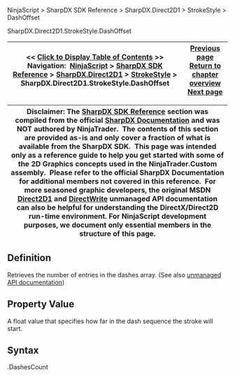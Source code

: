 ﻿
NinjaScript > SharpDX SDK Reference > SharpDX.Direct2D1 > StrokeStyle > DashOffset

SharpDX.Direct2D1.StrokeStyle.DashOffset

| << [Click to Display Table of Contents](sharpdx_direct2d1_strokestyle_dashoffset.md) >> **Navigation:**     [NinjaScript](ninjascript-1.md) > [SharpDX SDK Reference](sharpdx_sdk_reference-1.md) > [SharpDX.Direct2D1](sharpdx_direct2d1-1.md) > [StrokeStyle](sharpdx_direct2d1_strokestyle-1.md) > SharpDX.Direct2D1.StrokeStyle.DashOffset | [Previous page](sharpdx_direct2d1_strokestyle_dashescount-1.md) [Return to chapter overview](sharpdx_direct2d1_strokestyle-1.md) [Next page](sharpdx_direct2d1_strokestyle_dashstyle-1.md) |
| --- | --- |

| Disclaimer: The [SharpDX SDK Reference](sharpdx_sdk_reference-1.md) section was compiled from the official [SharpDX Documentation](http://sharpdx.org/) and was NOT authored by NinjaTrader.  The contents of this section are provided as-is and only cover a fraction of what is available from the SharpDX SDK.  This page was intended only as a reference guide to help you get started with some of the 2D Graphics concepts used in the NinjaTrader.Custom assembly.  Please refer to the official SharpDX Documentation for additional members not covered in this reference.  For more seasoned graphic developers, the original MSDN [Direct2D1](https://msdn.microsoft.com/en-us/library/windows/desktop/dd370990.aspx) and [DirectWrite](https://msdn.microsoft.com/en-us/library/windows/desktop/dd368038.aspx) unmanaged API documentation can also be helpful for understanding the DirectX/Direct2D run-time environment. For NinjaScript development purposes, we document only essential members in the structure of this page. |
| --- |

## Definition
Retrieves the number of entries in the dashes array. 
(See also [unmanaged API documentation](https://msdn.microsoft.com/en-us/library/dd372234.aspx))
 
## Property Value
A float value that specifies how far in the dash sequence the stroke will start. 
 
## Syntax
<StrokeStyle>.DashesCount
